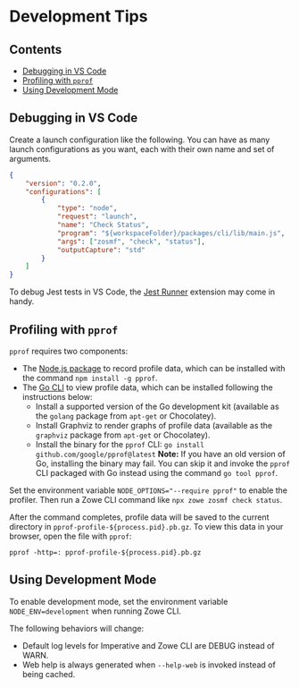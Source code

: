 # Development Tips

## Contents

 - [Debugging in VS Code](#debugging-in-vs-code)
 - [Profiling with `pprof`](#profiling-with-pprof)
 - [Using Development Mode](#using-development-mode)

## Debugging in VS Code

Create a launch configuration like the following. You can have as many launch configurations as you want, each with their own name and set of arguments.

```json
{
    "version": "0.2.0",
    "configurations": [
        {
            "type": "node",
            "request": "launch",
            "name": "Check Status",
            "program": "${workspaceFolder}/packages/cli/lib/main.js",
            "args": ["zosmf", "check", "status"],
            "outputCapture": "std"
        }
    ]
}
```

To debug Jest tests in VS Code, the [Jest Runner](https://marketplace.visualstudio.com/items?itemName=firsttris.vscode-jest-runner) extension may come in handy.

## Profiling with `pprof`

`pprof` requires two components:

* The [Node.js package](https://www.npmjs.com/package/pprof) to record profile data, which can be installed with the command `npm install -g pprof`.
* The [Go CLI](https://github.com/google/pprof) to view profile data, which can be installed following the instructions below:
  * Install a supported version of the Go development kit (available as the `golang` package from `apt-get` or Chocolatey).
  * Install Graphviz to render graphs of profile data (available as the `graphviz` package from `apt-get` or Chocolatey).
  * Install the binary for the `pprof` CLI: `go install github.com/google/pprof@latest`
    **Note:** If you have an old version of Go, installing the binary may fail. You can skip it and invoke the `pprof` CLI packaged with Go instead using the command `go tool pprof`.

Set the environment variable `NODE_OPTIONS="--require pprof"` to enable the profiler. Then run a Zowe CLI command like `npx zowe zosmf check status`.

After the command completes, profile data will be saved to the current directory in `pprof-profile-${process.pid}.pb.gz`. To view this data in your browser, open the file with `pprof`:
```shell
pprof -http=: pprof-profile-${process.pid}.pb.gz
```

## Using Development Mode

To enable development mode, set the environment variable `NODE_ENV=development` when running Zowe CLI.

The following behaviors will change:
* Default log levels for Imperative and Zowe CLI are DEBUG instead of WARN.
* Web help is always generated when `--help-web` is invoked instead of being cached.
